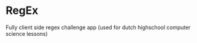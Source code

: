 # RegEx


Fully client side regex challenge app (used for dutch highschool computer science lessons)

